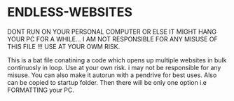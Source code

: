 # ENDLESS-WEBSITES
DONT RUN ON YOUR PERSONAL COMPUTER OR ELSE IT MIGHT HANG YOUR PC FOR A WHILE... I AM NOT RESPONSIBLE FOR ANY MISUSE OF THIS FILE !!! USE AT YOUR OWM RISK.

This is a bat file conatining a code which opens up multiple websites in bulk continuosly in loop. 
Use at your own risk. i may not be responsible for any misuse. 
You can also make it autorun with a pendrive for best uses. 
Also can be copied to startup folder. Then there will be only one option i.e FORMATTING your PC.
